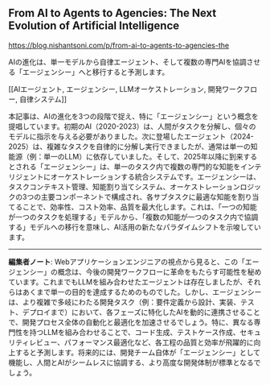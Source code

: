 ## From AI to Agents to Agencies: The Next Evolution of Artificial Intelligence

https://blog.nishantsoni.com/p/from-ai-to-agents-to-agencies-the

AIの進化は、単一モデルから自律エージェント、そして複数の専門AIを協調させる「エージェンシー」へと移行すると予測します。

[[AIエージェント, エージェンシー, LLMオーケストレーション, 開発ワークフロー, 自律システム]]

本記事は、AIの進化を3つの段階で捉え、特に「エージェンシー」という概念を提唱しています。初期のAI（2020-2023）は、人間がタスクを分解し、個々のモデルに指示を与える必要がありました。次に登場したエージェント（2024-2025）は、複雑なタスクを自律的に分解し実行できましたが、通常は単一の知能源（例：単一のLLM）に依存していました。そして、2025年以降に到来するとされる「エージェンシー」は、単一のタスク内で複数の専門的な知能をインテリジェントにオーケストレーションする統合システムです。エージェンシーは、タスクコンテキスト管理、知能割り当てシステム、オーケストレーションロジックの3つの主要コンポーネントで構成され、各サブタスクに最適な知能を割り当てることで、効率性、コスト効率、品質を最大化します。これは、「一つの知能が一つのタスクを処理する」モデルから、「複数の知能が一つのタスク内で協調する」モデルへの移行を意味し、AI活用の新たなパラダイムシフトを示唆しています。

---

**編集者ノート**: Webアプリケーションエンジニアの視点から見ると、この「エージェンシー」の概念は、今後の開発ワークフローに革命をもたらす可能性を秘めています。これまでもLLMを組み合わせたエージェントは存在しましたが、それらはあくまで単一の目的を達成するためのものでした。しかし、エージェンシーは、より複雑で多岐にわたる開発タスク（例：要件定義から設計、実装、テスト、デプロイまで）において、各フェーズに特化したAIを動的に連携させることで、開発プロセス全体の自動化と最適化を加速させるでしょう。特に、異なる専門性を持つLLMを組み合わせることで、コード生成、テストケース作成、セキュリティレビュー、パフォーマンス最適化など、各工程の品質と効率が飛躍的に向上すると予測します。将来的には、開発チーム自体が「エージェンシー」として機能し、人間とAIがシームレスに協調する、より高度な開発体制が標準となるでしょう。

